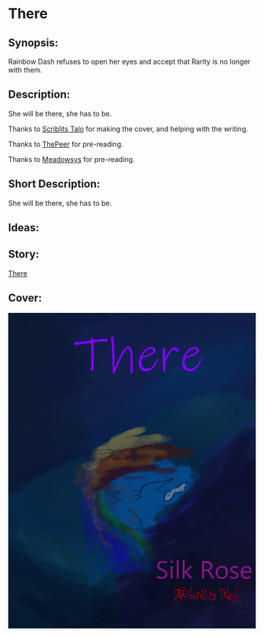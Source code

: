 # There

## Synopsis:
Rainbow Dash refuses to open her eyes and accept that Rarity is no longer with them.

## Description:
She will be there, she has to be.

Thanks to [Scriblits Talo](https://www.fimfiction.net/user/495925/Scriblits+Talo/stories) for making the cover, and helping with the writing.

Thanks to [ThePeer](https://www.fimfiction.net/user/537939/ThePeer) for pre-reading.

Thanks to [Meadowsys](https://www.fimfiction.net/user/487213/meadowsys) for pre-reading.

## Short Description:
She will be there, she has to be.

## Ideas:


## Story:
[There](./there.md)

## Cover:
![cover](./there-cover.jpg)